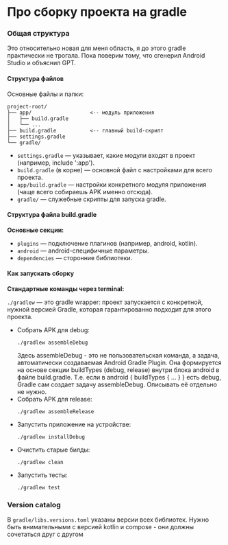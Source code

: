 # Про сборку проекта на gradle

### Общая структура
Это относительно новая для меня область, я до этого gradle практически не трогала. Пока поверим тому, что сгенерил Android Studio и объяснил GPT. 


#### Структура файлов

Основные файлы и папки:

```
project-root/
├── app/                   <-- модуль приложения
│   ├── build.gradle
│   └── ...
├── build.gradle           <-- главный build-скрипт
├── settings.gradle
└── gradle/
```

- `settings.gradle` — указывает, какие модули входят в проект (например, include ':app').
- `build.gradle` (в корне) — основной файл с настройками для всего проекта.
- `app/build.gradle` — настройки конкретного модуля приложения (чаще всего собираешь APK именно отсюда).
- `gradle/` — служебные скрипты для запуска gradle.

#### Структура файла build.gradle

**Основные секции:**

- `plugins` — подключение плагинов (например, android, kotlin).
- `android` — android-специфичные параметры.
- `dependencies` — сторонние библиотеки.

#### Как запускать сборку

**Стандартные команды через terminal:**

`./gradlew` — это gradle wrapper: проект запускается с конкретной, нужной версией Gradle, которая гарантированно подходит для этого проекта.

- Собрать APK для debug:
  ```
  ./gradlew assembleDebug
  ```
  Здесь assembleDebug - это не пользовательская команда, а задача, автоматически создаваемая Android Gradle Plugin. Она формируется на основе секции buildTypes (debug, release) внутри блока android в файле build.gradle. Т.е. если в android { buildTypes { ... } } есть debug, Gradle сам создает задачу assembleDebug. Описывать её отдельно не нужно.
- Собрать APK для release:
  ```
  ./gradlew assembleRelease
  ```
- Запустить приложение на устройстве:
  ```
  ./gradlew installDebug
  ```
- Очистить старые билды:
  ```
  ./gradlew clean
  ```
- Запустить тесты:
  ```
  ./gradlew test
  ```

### Version catalog
В `gradle/libs.versions.toml` указаны версии всех библиотек. Нужно быть внимательными с версией kotlin и compose - они должны сочетаться друг с другом
